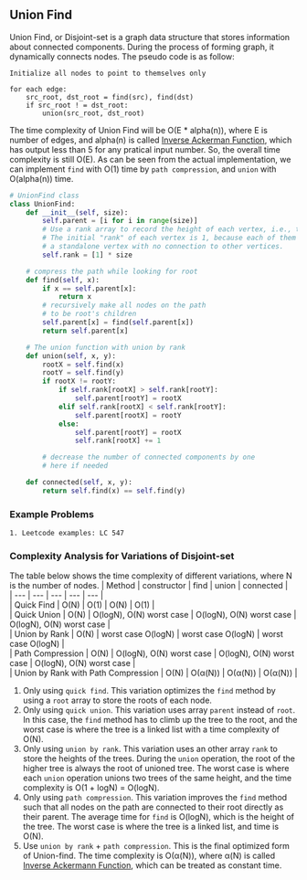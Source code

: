 ## Union Find
Union Find, or Disjoint-set is a graph data structure that stores information about connected components. During the process of forming graph, it dynamically connects nodes. The pseudo code is as follow:
```
Initialize all nodes to point to themselves only

for each edge:
    src_root, dst_root = find(src), find(dst)
    if src_root ! = dst_root:
        union(src_root, dst_root)
```
The time complexity of Union Find will be O(E * alpha(n)), where E is number of edges, and alpha(n) is called [Inverse Ackerman Function](https://en.wikipedia.org/wiki/Ackermann_function#Inverse), which has output less than 5 for any pratical input number. So, the overall time complexity is still O(E). As can be seen from the actual implementation, we can implement `find` with O(1) time by `path compression`,  and `union` with O(alpha(n)) time. 
```python
# UnionFind class
class UnionFind:
    def __init__(self, size):
        self.parent = [i for i in range(size)]
        # Use a rank array to record the height of each vertex, i.e., the "rank" of each vertex.
        # The initial "rank" of each vertex is 1, because each of them is
        # a standalone vertex with no connection to other vertices.
        self.rank = [1] * size

    # compress the path while looking for root
    def find(self, x):
        if x == self.parent[x]:
            return x
        # recursively make all nodes on the path
        # to be root's children
        self.parent[x] = find(self.parent[x])
        return self.parent[x]

    # The union function with union by rank
    def union(self, x, y):
        rootX = self.find(x)
        rootY = self.find(y)
        if rootX != rootY:
            if self.rank[rootX] > self.rank[rootY]:
                self.parent[rootY] = rootX
            elif self.rank[rootX] < self.rank[rootY]:
                self.parent[rootX] = rootY
            else:
                self.parent[rootY] = rootX
                self.rank[rootX] += 1

        # decrease the number of connected components by one
        # here if needed

    def connected(self, x, y):
        return self.find(x) == self.find(y)
``` 

### Example Problems
    1. Leetcode examples: LC 547

### Complexity Analysis for Variations of Disjoint-set
The table below shows the time complexity of different variations, where N is the number of nodes.
| Method | constructor | find | union | connected |   
| --- | --- | --- | --- | --- |      
| Quick Find | O(N) | O(1) | O(N) | O(1) |   
| Quick Union | O(N) | O(logN), O(N) worst case | O(logN), O(N) worst case | O(logN), O(N) worst case |   
| Union by Rank | O(N) | worst case O(logN) | worst case O(logN) | worst case O(logN) |    
| Path Compression | O(N) | O(logN), O(N) worst case | O(logN), O(N) worst case | O(logN), O(N) worst case |    
| Union by Rank with Path Compression | O(N) | O(&alpha;(N)) | O(&alpha;(N)) | O(&alpha;(N)) |     


1. Only using ```quick find```. This variation optimizes the ```find``` method by using a ```root``` array to store the roots of each node. 
2. Only using ```quick union```. This variation uses array ```parent``` instead of ```root```. In this case, the ```find``` method has to climb up the tree to the root, and the worst case is where the tree is a linked list with a time complexity of O(N).
3. Only using ```union by rank```. This variation uses an other array ```rank``` to store the heights of the trees. During the ```union``` operation, the root of the higher tree is always the root of unioned tree. The worst case is where each ```union``` operation unions two trees of the same height, and the time complexity is O(1 + logN) = O(logN).
4. Only using ```path compression```. This variation improves the ```find``` method such that all nodes on the path are connected to their root directly as their parent. The average time for ```find``` is O(logN), which is the height of the tree. The worst case is where the tree is a linked list, and time is O(N).
5. Use ```union by rank``` + ```path compression```. This is the final optimized form of Union-find. The time complexity is O(&alpha;(N)), where &alpha;(N) is called [Inverse Ackermann Function](https://en.wikipedia.org/wiki/Ackermann_function), which can be treated as constant time.
